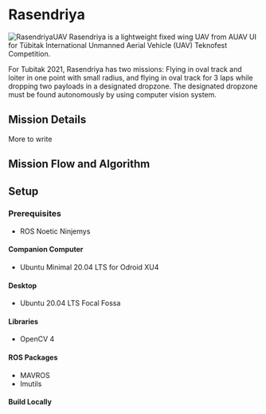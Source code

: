 # Rasendriya  
![RasendriyaUAV](https://github.com/rizkymille/rasendriya-auav-ui/blob/main/docs/rasendriya.jpg)
Rasendriya is a lightweight fixed wing UAV from AUAV UI for Tübitak International Unmanned Aerial Vehicle (UAV) Teknofest Competition.

For Tubitak 2021, Rasendriya has two missions: Flying in oval track and loiter in one point with small radius, and flying in oval track for 3 laps while dropping two payloads in a designated dropzone. The designated dropzone must be found autonomously by using computer vision system.

## Mission Details
More to write

## Mission Flow and Algorithm

## Setup
### Prerequisites
- ROS Noetic Ninjemys

#### Companion Computer
- Ubuntu Minimal 20.04 LTS for Odroid XU4

#### Desktop
- Ubuntu 20.04 LTS Focal Fossa

#### Libraries
- OpenCV 4

#### ROS Packages
- MAVROS
- Imutils

#### Build Locally
